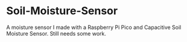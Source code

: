 # Soil-Moisture-Sensor
A moisture sensor I made with a Raspberry Pi Pico and Capacitive Soil Moisture Sensor. Still needs some work.
